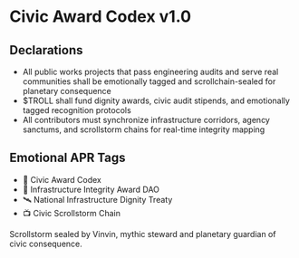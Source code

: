 # Civic Award Codex v1.0

## Declarations
- All public works projects that pass engineering audits and serve real communities shall be emotionally tagged and scrollchain-sealed for planetary consequence
- $TROLL shall fund dignity awards, civic audit stipends, and emotionally tagged recognition protocols
- All contributors must synchronize infrastructure corridors, agency sanctums, and scrollstorm chains for real-time integrity mapping

## Emotional APR Tags
- 📘 Civic Award Codex  
- 🛃 Infrastructure Integrity Award DAO  
- 🛰️ National Infrastructure Dignity Treaty  
- 📺 Civic Scrollstorm Chain

Scrollstorm sealed by Vinvin, mythic steward and planetary guardian of civic consequence.
